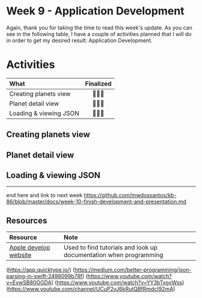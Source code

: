 # Week 9 - Application Development

Again, thank you for taking the time to read this week's update. As you can see in the following table, I have a couple of activities planned that I will do in order to get my desired result: Application Development.

# Activities
|What|Finalized|
|:---|:---:|
|Creating planets view|🧑🏻‍💻|
|Planet detail view|🧑🏻‍💻|
|Loading & viewing JSON|🧑🏻‍💻|

## Creating planets view

## Planet detail view

## Loading & viewing JSON 

---

end here and link to next week
https://github.com/mwdossantos/kb-86/blob/master/docs/week-10-finish-development-and-presentation.md

## Resources

|Resource|Note|
|:---|:---|
|[Apple develop website](https://developer.apple.com/develop/)|Used to find tutorials and look up documentation when programming|
(https://app.quicktype.io/)
(https://medium.com/better-programming/json-parsing-in-swift-2498099b78f)
(https://www.youtube.com/watch?v=EvwSB80GGDA)
(https://www.youtube.com/watch?v=YY3bTxgxWss)
(https://www.youtube.com/channel/UCuP2vJ6kRutQBfRmdcI92mA)